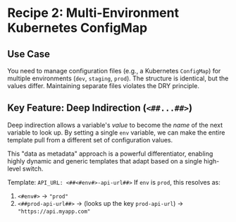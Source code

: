 # Recipe 2: Multi-Environment Kubernetes ConfigMap

## Use Case

You need to manage configuration files (e.g., a Kubernetes `ConfigMap`) for multiple environments (`dev`, `staging`, `prod`). The structure is identical, but the values differ. Maintaining separate files violates the DRY principle.

## Key Feature: Deep Indirection (`<##...##>`)

Deep indirection allows a variable's *value* to become the *name* of the next variable to look up. By setting a single `env` variable, we can make the entire template pull from a different set of configuration values.

This "data as metadata" approach is a powerful differentiator, enabling highly dynamic and generic templates that adapt based on a single high-level switch.

Template: `API_URL: <##<#env#>-api-url##>`
If `env` is `prod`, this resolves as:

1. `<#env#>` -> `"prod"`
2. `<##prod-api-url##>` -> (looks up the key `prod-api-url`) -> `"https://api.myapp.com"`
